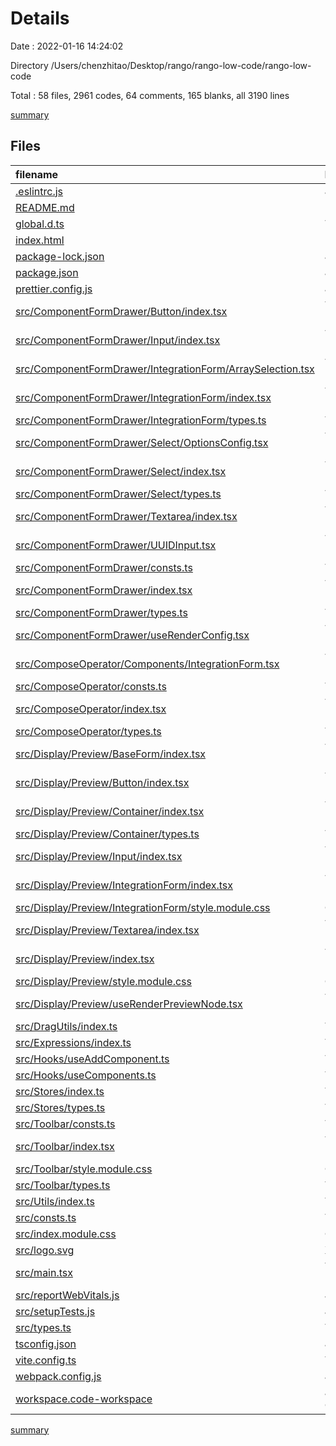 # Details

Date : 2022-01-16 14:24:02

Directory /Users/chenzhitao/Desktop/rango/rango-low-code/rango-low-code

Total : 58 files,  2961 codes, 64 comments, 165 blanks, all 3190 lines

[summary](results.md)

## Files
| filename | language | code | comment | blank | total |
| :--- | :--- | ---: | ---: | ---: | ---: |
| [.eslintrc.js](/.eslintrc.js) | JavaScript | 24 | 0 | 1 | 25 |
| [README.md](/README.md) | Markdown | 40 | 0 | 37 | 77 |
| [global.d.ts](/global.d.ts) | TypeScript | 29 | 4 | 6 | 39 |
| [index.html](/index.html) | HTML | 13 | 0 | 1 | 14 |
| [package-lock.json](/package-lock.json) | JSON | 1,780 | 0 | 1 | 1,781 |
| [package.json](/package.json) | JSON | 28 | 0 | 1 | 29 |
| [prettier.config.js](/prettier.config.js) | JavaScript | 11 | 0 | 1 | 12 |
| [src/ComponentFormDrawer/Button/index.tsx](/src/ComponentFormDrawer/Button/index.tsx) | TypeScript React | 13 | 0 | 2 | 15 |
| [src/ComponentFormDrawer/Input/index.tsx](/src/ComponentFormDrawer/Input/index.tsx) | TypeScript React | 34 | 0 | 1 | 35 |
| [src/ComponentFormDrawer/IntegrationForm/ArraySelection.tsx](/src/ComponentFormDrawer/IntegrationForm/ArraySelection.tsx) | TypeScript React | 60 | 0 | 4 | 64 |
| [src/ComponentFormDrawer/IntegrationForm/index.tsx](/src/ComponentFormDrawer/IntegrationForm/index.tsx) | TypeScript React | 36 | 1 | 3 | 40 |
| [src/ComponentFormDrawer/IntegrationForm/types.ts](/src/ComponentFormDrawer/IntegrationForm/types.ts) | TypeScript | 9 | 0 | 1 | 10 |
| [src/ComponentFormDrawer/Select/OptionsConfig.tsx](/src/ComponentFormDrawer/Select/OptionsConfig.tsx) | TypeScript React | 15 | 0 | 2 | 17 |
| [src/ComponentFormDrawer/Select/index.tsx](/src/ComponentFormDrawer/Select/index.tsx) | TypeScript React | 34 | 0 | 1 | 35 |
| [src/ComponentFormDrawer/Select/types.ts](/src/ComponentFormDrawer/Select/types.ts) | TypeScript | 8 | 0 | 1 | 9 |
| [src/ComponentFormDrawer/Textarea/index.tsx](/src/ComponentFormDrawer/Textarea/index.tsx) | TypeScript React | 34 | 0 | 1 | 35 |
| [src/ComponentFormDrawer/UUIDInput.tsx](/src/ComponentFormDrawer/UUIDInput.tsx) | TypeScript React | 9 | 0 | 2 | 11 |
| [src/ComponentFormDrawer/consts.ts](/src/ComponentFormDrawer/consts.ts) | TypeScript | 1 | 0 | 1 | 2 |
| [src/ComponentFormDrawer/index.tsx](/src/ComponentFormDrawer/index.tsx) | TypeScript React | 40 | 0 | 4 | 44 |
| [src/ComponentFormDrawer/types.ts](/src/ComponentFormDrawer/types.ts) | TypeScript | 5 | 0 | 2 | 7 |
| [src/ComponentFormDrawer/useRenderConfig.tsx](/src/ComponentFormDrawer/useRenderConfig.tsx) | TypeScript React | 15 | 0 | 1 | 16 |
| [src/ComposeOperator/Components/IntegrationForm.tsx](/src/ComposeOperator/Components/IntegrationForm.tsx) | TypeScript React | 18 | 0 | 3 | 21 |
| [src/ComposeOperator/consts.ts](/src/ComposeOperator/consts.ts) | TypeScript | 0 | 0 | 1 | 1 |
| [src/ComposeOperator/index.tsx](/src/ComposeOperator/index.tsx) | TypeScript React | 7 | 12 | 2 | 21 |
| [src/ComposeOperator/types.ts](/src/ComposeOperator/types.ts) | TypeScript | 1 | 0 | 1 | 2 |
| [src/Display/Preview/BaseForm/index.tsx](/src/Display/Preview/BaseForm/index.tsx) | TypeScript React | 18 | 0 | 2 | 20 |
| [src/Display/Preview/Button/index.tsx](/src/Display/Preview/Button/index.tsx) | TypeScript React | 9 | 2 | 2 | 13 |
| [src/Display/Preview/Container/index.tsx](/src/Display/Preview/Container/index.tsx) | TypeScript React | 14 | 0 | 2 | 16 |
| [src/Display/Preview/Container/types.ts](/src/Display/Preview/Container/types.ts) | TypeScript | 5 | 0 | 2 | 7 |
| [src/Display/Preview/Input/index.tsx](/src/Display/Preview/Input/index.tsx) | TypeScript React | 6 | 0 | 2 | 8 |
| [src/Display/Preview/IntegrationForm/index.tsx](/src/Display/Preview/IntegrationForm/index.tsx) | TypeScript React | 29 | 0 | 2 | 31 |
| [src/Display/Preview/IntegrationForm/style.module.css](/src/Display/Preview/IntegrationForm/style.module.css) | CSS | 15 | 0 | 2 | 17 |
| [src/Display/Preview/Textarea/index.tsx](/src/Display/Preview/Textarea/index.tsx) | TypeScript React | 6 | 0 | 2 | 8 |
| [src/Display/Preview/index.tsx](/src/Display/Preview/index.tsx) | TypeScript React | 20 | 0 | 3 | 23 |
| [src/Display/Preview/style.module.css](/src/Display/Preview/style.module.css) | CSS | 3 | 0 | 0 | 3 |
| [src/Display/Preview/useRenderPreviewNode.tsx](/src/Display/Preview/useRenderPreviewNode.tsx) | TypeScript React | 26 | 0 | 3 | 29 |
| [src/DragUtils/index.ts](/src/DragUtils/index.ts) | TypeScript | 0 | 0 | 1 | 1 |
| [src/Expressions/index.ts](/src/Expressions/index.ts) | TypeScript | 0 | 0 | 1 | 1 |
| [src/Hooks/useAddComponent.ts](/src/Hooks/useAddComponent.ts) | TypeScript | 1 | 0 | 1 | 2 |
| [src/Hooks/useComponents.ts](/src/Hooks/useComponents.ts) | TypeScript | 53 | 0 | 10 | 63 |
| [src/Stores/index.ts](/src/Stores/index.ts) | TypeScript | 48 | 0 | 6 | 54 |
| [src/Stores/types.ts](/src/Stores/types.ts) | TypeScript | 37 | 0 | 8 | 45 |
| [src/Toolbar/consts.ts](/src/Toolbar/consts.ts) | TypeScript | 58 | 38 | 4 | 100 |
| [src/Toolbar/index.tsx](/src/Toolbar/index.tsx) | TypeScript React | 29 | 0 | 2 | 31 |
| [src/Toolbar/style.module.css](/src/Toolbar/style.module.css) | CSS | 7 | 0 | 1 | 8 |
| [src/Toolbar/types.ts](/src/Toolbar/types.ts) | TypeScript | 5 | 0 | 2 | 7 |
| [src/Utils/index.ts](/src/Utils/index.ts) | TypeScript | 8 | 0 | 1 | 9 |
| [src/consts.ts](/src/consts.ts) | TypeScript | 56 | 0 | 3 | 59 |
| [src/index.module.css](/src/index.module.css) | CSS | 4 | 0 | 0 | 4 |
| [src/logo.svg](/src/logo.svg) | XML | 1 | 0 | 0 | 1 |
| [src/main.tsx](/src/main.tsx) | TypeScript React | 62 | 0 | 4 | 66 |
| [src/reportWebVitals.js](/src/reportWebVitals.js) | JavaScript | 12 | 0 | 2 | 14 |
| [src/setupTests.js](/src/setupTests.js) | JavaScript | 1 | 4 | 1 | 6 |
| [src/types.ts](/src/types.ts) | TypeScript | 58 | 1 | 12 | 71 |
| [tsconfig.json](/tsconfig.json) | JSON | 20 | 0 | 1 | 21 |
| [vite.config.ts](/vite.config.ts) | TypeScript | 5 | 1 | 2 | 8 |
| [webpack.config.js](/webpack.config.js) | JavaScript | 73 | 1 | 0 | 74 |
| [workspace.code-workspace](/workspace.code-workspace) | JSON with Comments | 8 | 0 | 0 | 8 |

[summary](results.md)
